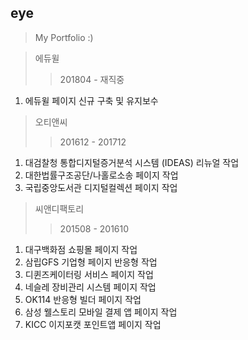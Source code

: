 ## eye
> My Portfolio :)


> 에듀윌
>> 201804 - 재직중
1. 에듀윌 페이지 신규 구축 및 유지보수


> 오티앤씨
>> 201612 - 201712
1. 대검찰청 통합디지털증거분석 시스템 (IDEAS) 리뉴얼 작업
2. 대한법률구조공단/나홀로소송 페이지 작업
3. 국립중앙도서관 디지털컬렉션 페이지 작업

> 씨앤디팩토리
>> 201508 - 201610
1. 대구백화점 쇼핑몰 페이지 작업
2. 삼립GFS 기업형 페이지 반응형 작업
3. 디퀸즈케이터링 서비스 페이지 작업
4. 네슬레 장비관리 시스템 페이지 작업
5. OK114 반응형 빌더 페이지 작업
6. 삼성 웰스토리 모바일 결제 앱 페이지 작업 
7. KICC 이지포캣 포인트앱 페이지 작업
